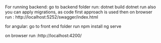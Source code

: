For running backend: go to backend folder run: 
dotnet build
 dotnet run 
also you can apply migrations, as code first approach is used
then on browser run : http://localhost:5252/swagger/index.html

for angular: go to front end folder run 
npm install
ng serve

on browser run :http://localhost:4200/

